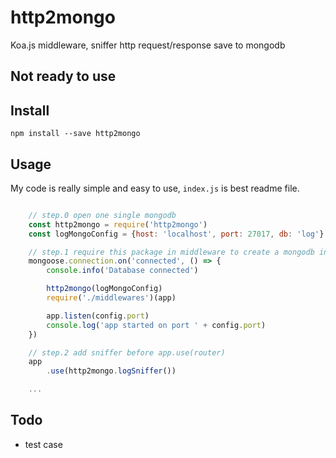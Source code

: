 # http2mongo

Koa.js middleware, sniffer http request/response save to mongodb


## Not ready to use

## Install

`npm install --save http2mongo`

## Usage

My code is really simple and easy to use, `index.js` is best readme file.


```javascript

    // step.0 open one single mongodb
    const http2mongo = require('http2mongo')
    const logMongoConfig = {host: 'localhost', port: 27017, db: 'log'}

    // step.1 require this package in middleware to create a mongodb instance
    mongoose.connection.on('connected', () => {
        console.info('Database connected')

        http2mongo(logMongoConfig)
        require('./middlewares')(app)

        app.listen(config.port)
        console.log('app started on port ' + config.port)
    })

    // step.2 add sniffer before app.use(router)
    app
        .use(http2mongo.logSniffer())

    ...

```

## Todo

* test case
